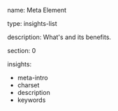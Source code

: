 name: Meta Element

type: insights-list

description: What's <meta> and its benefits.

section: 0

insights:
  - meta-intro
  - charset
  - description
  - keywords
